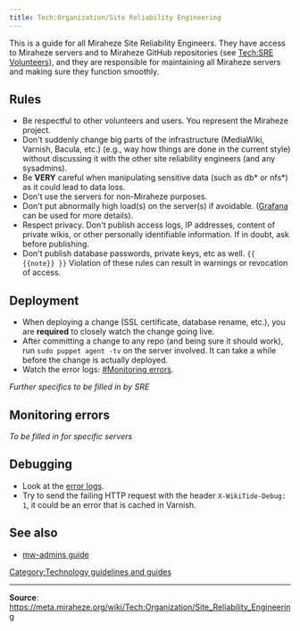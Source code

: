 ```yaml
---
title: Tech:Organization/Site Reliability Engineering
---
```


This is a guide for all Miraheze Site Reliability Engineers. They have access to Miraheze servers and to Miraheze GitHub repositories (see [Tech:SRE Volunteers](https://meta.miraheze.org/wiki/Tech:SRE_Volunteers)), and they are responsible for maintaining all Miraheze servers and making sure they function smoothly.

## Rules 

* Be respectful to other volunteers and users. You represent the Miraheze project.
* Don't suddenly change big parts of the infrastructure (MediaWiki, Varnish, Bacula, etc.) (e.g., way how things are done in the current style) without discussing it with the other site reliability engineers (and any sysadmins).
* Be **VERY** careful when manipulating sensitive data (such as db* or nfs*) as it could lead to data loss.
* Don't use the servers for non-Miraheze purposes.
* Don't put abnormally high load(s) on the server(s) if avoidable. ([Grafana](https://meta.miraheze.org/wiki/Tech:Grafana) can be used for more details).
* Respect privacy. Don't publish access logs, IP addresses, content of private wikis, or other personally identifiable information. If in doubt, ask before publishing.
* Don't publish database passwords, private keys, etc as well.
 `{{ {{note}} }}` Violation of these rules can result in warnings or revocation of access.

## Deployment 

* When deploying a change (SSL certificate, database rename, etc.), you are **required** to closely watch the change going live.
* After committing a change to any repo (and being sure it should work), run `sudo puppet agent -tv` on the server involved. It can take a while before the change is actually deployed.
* Watch the error logs: [#Monitoring errors](#monitoring-errors).

*Further specifics to be filled in by SRE*

## Monitoring errors 

*To be filled in for specific servers*

## Debugging 

* Look at the [error logs](#monitoring-errors).
* Try to send the failing HTTP request with the header `X-WikiTide-Debug: 1`, it could be an error that is cached in Varnish.

## See also 

* [mw-admins guide](https://meta.miraheze.org/wiki/Tech:Organization/mw-admins)

[Category:Technology guidelines and guides](https://meta.miraheze.org/wiki/Category:Technology_guidelines_and_guides)

----
**Source**: https://meta.miraheze.org/wiki/Tech:Organization/Site_Reliability_Engineering